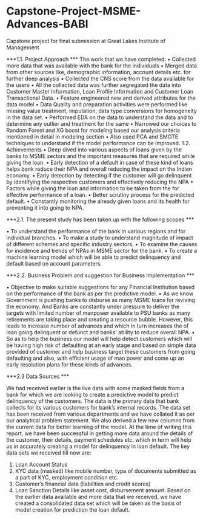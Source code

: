 # Capstone-Project-MSME-Advances-BABI
Capstone project for final submission at Great Lakes Institute of Management

***1.1.	Project Approach ***
The work that we have completed:
•	Collected more data that was available with the bank for the individuals
•	Merged data from other sources like, demographic information, account details etc. for further deep analysis 
•	Collected the CNS score from the data available for the users
•	All the collected data was further segregated the data into Customer Master Information, Loan Profile Information and Customer Loan Transactional Data. 
•	Feature engineered new and derived attributes for the data model
•	Data Quality and preparation activities were performed like missing value treatment, imputation, data type conversions for homogeneity in the data set.
•	Performed EDA on the data to understand the data and to determine any outlier and treatment for the same
•	Narrowed our choices to Random Forest and XG boost for modeling based our analysis criteria mentioned in detail in modeling section
•	Also used PCA and SMOTE techniques to understand if the model performance can be improved.
1.2.	Achievements
•	Deep dived into various aspects of loans given by the banks to MSME sectors and the important measures that are required while giving the loan.
•	Early detection of a default in case of these kind of loans helps bank reduce their NPA and overall reducing the impact on the Indian economy.
•	Early detection by detecting if the customer will go delinquent by identifying the respective customers and effectively reducing the NPA
•	Factors while giving the loan and information to be taken from the for effective performance of a loan.
•	Better scrutiny process for the predicted default.
•	Constantly monitoring the already given loans and its health for preventing it into going to NPA. 


***2.1.	The present study has been taken up with the following scopes ***

•	To understand the performance of the bank in various regions and for individual branches. 
•	To make a study to understand magnitude of impact of different schemes and specific industry sectors. 
•	To examine the causes for incidence and trends of NPAs in MSME sector for the bank.
•	To create a machine learning model which will be able to predict delinquency and default based on account parameters.

***2.2.	Business Problem and suggestion for Business Implementation ***

•	Objective to make suitable suggestions for any Financial Institution based on the performance of the bank as per the predictive model.
•	As we know Government is pushing banks to disburse as many MSME loans for reviving the economy. And Banks are constantly under pressure to deliver the targets with limited number of manpower available to PSU banks as many retirements are taking place and creating a resource bubble. However, this leads to increase number of advances and which in turn increases the of loan going delinquent or defunct and banks’ ability to reduce overall NPA.
•	So as to help the business our model will help detect customers which will be having high risk of defaulting at an early stage and based on simple data provided of customer and help business target these customers from going defaulting and also, with efficient usage of man power and come up an early resolution plans for these kinds of advances.

***2.3	Data Sources ***

We had received earlier is the live data with some masked fields from a bank for which we are looking to create a predictive model to predict delinquency of the customers. The data is the primary data that bank collects for its various customers for bank’s internal records. The data set has been received from various departments and we have collated it as per our analytical problem statement. We also derived a few new columns from the current data for better learning of the model. 
At the time of writing this report, we have been successful in getting more data around the details of the customer, their details, payment schedules etc. which in term will help us in accurately creating a model for delinquency in loan default. The key data sets we received till now are:
1.	Loan Account Status
2.	KYC data (masked) like mobile number, type of documents submitted as a part of KYC, employment condition etc.
3.	Customer’s financial data (liabilities and credit scores)
4.	Loan Sanction Details like asset cost, disbursement amount.
Based on the earlier data available and more data that we received, we have created a consolidated data set which will be taken as the basis of model creation for prediction the loan default.
